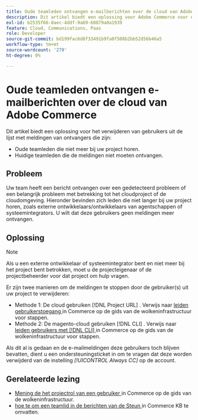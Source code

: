 ```yaml
---
title: Oude teamleden ontvangen e-mailberichten over de cloud van Adobe Commerce
description: Dit artikel biedt een oplossing voor Adobe Commerce voor e-mailberichten over cloudinfrastructuur die naar voormalige teamleden worden verzonden.
exl-id: b2535f66-8aec-4ddf-9a69-60879a0a1939
feature: Cloud, Communications, Paas
role: Developer
source-git-commit: bd199fac6d8f33491b9fa0f508b2bb52d56b46a5
workflow-type: tm+mt
source-wordcount: '279'
ht-degree: 0%

---
```


# Oude teamleden ontvangen e-mailberichten over de cloud van Adobe Commerce

Dit artikel biedt een oplossing voor het verwijderen van gebruikers uit de lijst met meldingen van ontvangers die zijn:

* Oude teamleden die niet meer bij uw project horen.
* Huidige teamleden die de meldingen niet moeten ontvangen.

## Probleem

Uw team heeft een bericht ontvangen over een gedetecteerd probleem of een belangrijk probleem met betrekking tot het cloudproject of de cloudomgeving. Hieronder bevinden zich leden die niet langer bij uw project horen, zoals externe ontwikkelaars/ontwikkelaars van agentschappen of systeemintegrators. U wilt dat deze gebruikers geen meldingen meer ontvangen.

## Oplossing

>[!NOTE]
>
>Als u een externe ontwikkelaar of systeemintegrator bent en niet meer bij het project bent betrokken, moet u de projecteigenaar of de projectbeheerder voor dat project om hulp vragen.

Er zijn twee manieren om de meldingen te stoppen door de gebruiker(s) uit uw project te verwijderen:

* Methode 1: De cloud gebruiken [!DNL Project URL] . Verwijs naar [ leiden gebruikerstoegang ](https://experienceleague.adobe.com/docs/commerce-cloud-service/user-guide/project/user-access.html) in Commerce op de gids van de wolkeninfrastructuur voor stappen.
* Methode 2: De magento-cloud gebruiken [!DNL CLI] . Verwijs naar [ leiden gebruikers met  [!DNL CLI] ](https://experienceleague.adobe.com/docs/commerce-cloud-service/user-guide/project/user-access.html#manage-users-with-the-cli) in Commerce op de gids van de wolkeninfrastructuur voor stappen.

Als dit al is gedaan en de e-mailmeldingen deze gebruikers toch blijven bevatten, dient u een ondersteuningsticket in om te vragen dat deze worden verwijderd van de instelling *[!UICONTROL Always CC]* op de account.

## Gerelateerde lezing

* [ Mening de het projectrol van een gebruiker ](https://experienceleague.adobe.com/docs/commerce-cloud-service/user-guide/project/user-access.html#view-a-user&#39;s-project-role) in Commerce op de gids van de wolkeninfrastructuur.
* [ hoe te om een teamlid in de berichten van de Steun ](https://experienceleague.adobe.com/docs/commerce-knowledge-base/kb/how-to/how-to-include-a-team-member-in-support-notifications.html) in Commerce KB te omvatten.

